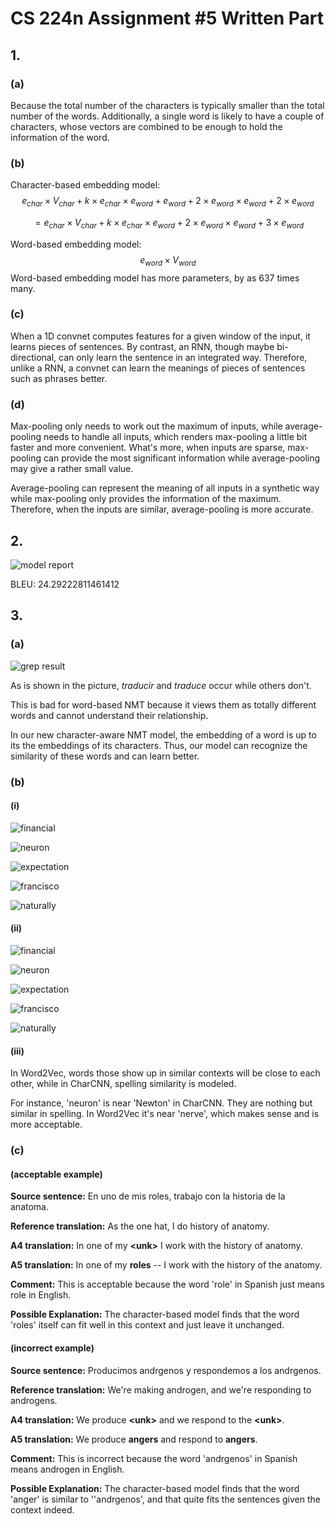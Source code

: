 # CS 224n Assignment #5 Written Part

## 1.

### (a)

Because the total number of the characters is typically smaller than the total number of the words. Additionally, a single word is likely to have a couple of characters, whose vectors are combined to be enough to hold the information of the word.

### (b)

Character-based embedding model: 
$$
e_{char}\times V_{char}+k\times e_{char}\times e_{word}+e_{word}+2\times e_{word}\times e_{word}+2\times e_{word}
$$

$$
=e_{char}\times V_{char}+k\times e_{char}\times e_{word}+2\times e_{word}\times e_{word}+3\times e_{word}
$$

Word-based embedding model:  
$$
e_{word}\times V_{word}
$$
Word-based embedding model has more parameters, by as 637 times many.

### (c)

When a 1D convnet computes features for a given window of the input, it learns pieces of sentences. By contrast, an RNN, though maybe bi-directional, can only learn the sentence in an integrated way. Therefore, unlike a RNN, a convnet can learn the meanings of pieces of sentences such as phrases better.

### (d)

Max-pooling only needs to work out the maximum of inputs, while average-pooling needs to handle all inputs, which renders max-pooling a little bit faster and more convenient. What's more, when inputs are sparse, max-pooling can provide the most significant information while average-pooling may give a rather small value.

Average-pooling can represent the meaning of all inputs in a synthetic way while max-pooling only provides the information of the maximum. Therefore, when the inputs are similar, average-pooling is more accurate.

## 2.

![model report](outputs/BLEU.png)

BLEU: 24.29222811461412

## 3.

### (a)

![grep result](3a.png)

As is shown in the picture, *traducir* and *traduce* occur while others don't.

This is bad for word-based NMT because it views them as totally different words and cannot understand their relationship.

In our new character-aware NMT model, the embedding of a word is up to its the embeddings of its characters. Thus, our model can recognize the similarity of these words and can learn better.

### (b)

#### (i)

![financial](financial1.png)

![neuron](neuron1.png)

![expectation](expectation1.png)

![francisco](francisco1.png)

![naturally](naturally1.png)

#### (ii)

![financial](financial2.png)

![neuron](neuron2.png)

![expectation](expectation2.png)

![francisco](francisco2.png)

![naturally](naturally2.png)

#### (iii)

In Word2Vec, words those show up in similar contexts will be close to each other, while in CharCNN, spelling similarity is modeled.

For instance, 'neuron' is near 'Newton' in CharCNN. They are nothing but similar in spelling. In Word2Vec it's near 'nerve', which makes sense and is more acceptable.

### (c)

#### (acceptable example)

**Source sentence:** En uno de mis roles, trabajo con la historia de la anatoma.

**Reference translation:** As the one hat,  I do history of anatomy.

**A4 translation:** In one of my **\<unk\>** I work with the history of anatomy.

**A5 translation:** In one of my **roles** -- I work with the history of the anatomy.

**Comment:** This is acceptable because the word 'role' in Spanish just means role in English.

**Possible Explanation:** The character-based model finds that the word 'roles' itself can fit well in this context and just leave it unchanged.

#### (incorrect example)

**Source sentence:** Producimos andrgenos y respondemos a los andrgenos.

**Reference translation:** We're making androgen, and we're responding to androgens.

**A4 translation:** We produce **\<unk\>** and we respond to the **\<unk\>**.

**A5 translation:** We produce **angers** and respond to **angers**.

**Comment:** This is incorrect because the word 'andrgenos' in Spanish means androgen in English.

**Possible Explanation:** The character-based model finds that the word 'anger' is similar to ''andrgenos', and that quite fits the sentences given the context indeed.